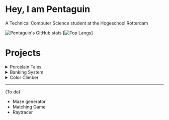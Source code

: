 # Hey, I am Pentaguin
A Technical Computer Science student at the Hogeschool Rotterdam

![Pentaguin's GitHub stats](https://github-readme-stats.vercel.app/api?username=Pentaguin&show_icons=true&theme=dracula)
[![Top Langs](https://github-readme-stats.vercel.app/api/top-langs/?username=Pentaguin&langs_count=8&theme=dracula&show_icons=true)]

# Projects 
<details>
  <summary>Porcelain Tales</summary>
  <p>
    Porcelain Tales is a game created in Unity that can be downloaded on Steam.
    Porcelain Tales was a school project which was created by a team of 17 students. 
    I was one of the six developers behind this game.         
  </p>
  
  [![Porcelain Tales](https://i3.ytimg.com/vi/ZFZu6HBqrq4/hqdefault.jpg)](https://www.youtube.com/watch?v=ZFZu6HBqrq4&ab_channel=OohooStudio "Click me")
</details>

<details>
  <summary>Banking System</summary>
  <p>
    A school project to create a banking system which consists of a GUI, database, receipt printer, money dispenser and an ATM
  </p>
  
  [![ATM](https://i3.ytimg.com/vi/NCOkQA3wB08/hqdefault.jpg)](https://www.youtube.com/watch?v=NCOkQA3wB08 "Click me")
</details>

<details>
  <summary>Color Climber</summary>
  <p>
    Color Climber is a school project. It is an android game which can be downloaded from google play.
  </p>

[![Color Climber](http://i3.ytimg.com/vi/VIi6WE_cLiE/hqdefault.jpg)](https://youtube.com/shorts/VIi6WE_cLiE "Click me")
</details>

- - - -
(To do)
- Maze generator
- Matching Game
- Raytracer




